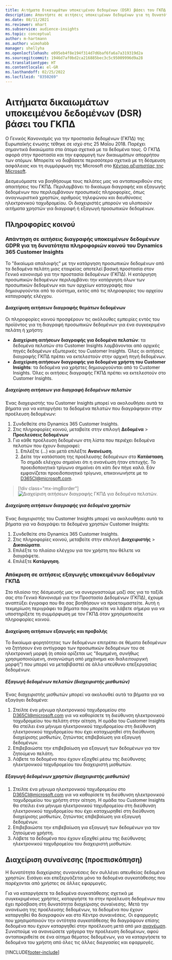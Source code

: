 ```yaml
---
title: Αιτήματα δικαιωμάτων υποκειμένου δεδομένων (DSR) βάσει του ΓΚΠΔ | Microsoft Docs
description: Απαντήστε σε αιτήσεις υποκειμένων δεδομένων για τη δυνατότητα πληροφοριών κοινού του Dynamics 365 Customer Insights.
ms.date: 08/11/2021
ms.reviewer: mhart
ms.subservice: audience-insights
ms.topic: conceptual
author: m-hartmann
ms.author: wimohabb
manager: shellyha
ms.openlocfilehash: e095eb4f8e194f314d7d6baf6fa6a7a319319d2a
ms.sourcegitcommit: 1946d7af0bd2ca216885bec3c5c95009996d9a28
ms.translationtype: HT
ms.contentlocale: el-GR
ms.lasthandoff: 02/25/2022
ms.locfileid: "8350269"
---
```

# <a name="data-subject-rights-dsr-requests-under-gdpr"></a>Αιτήματα δικαιωμάτων υποκειμένου δεδομένων (DSR) βάσει του ΓΚΠΔ

Ο Γενικός Κανονισμός για την προστασία δεδομένων (ΓΚΠΔ) της Ευρωπαϊκής ένωσης τέθηκε σε ισχύ στις 25 Μαΐου 2018. Παρέχει σημαντικά δικαιώματα στα άτομα σχετικά με τα δεδομένα τους. Ο ΓΚΠΔ αφορά στην προστασία και την εφαρμογή των δικαιωμάτων απορρήτου των ατόμων. Μπορείτε να διαβάσετε περισσότερα σχετικά με τη δέσμευση ασφάλειας και τη συμμόρφωση της Microsoft στο [Κέντρο αξιοπιστίας της Microsoft](https://www.microsoft.com/trust-center).

Δεσμευόμαστε να βοηθήσουμε τους πελάτες μας να ανταποκριθούν στις απαιτήσεις του ΓΚΠΔ. Περιλαμβάνει το δικαίωμα διαγραφής και εξαγωγής δεδομένων που περιλαμβάνουν προσωπικές πληροφορίες, όπως αναγνωριστικά χρηστών, αριθμούς τηλεφώνου και διευθύνσεις ηλεκτρονικού ταχυδρομείου. Οι διαχειριστές μπορούν να υλοποιούν αιτήματα χρηστών για διαγραφή ή εξαγωγή προσωπικών δεδομένων.

## <a name="audience-insights"></a>Πληροφορίες κοινού

### <a name="responding-to-gdpr-data-subject-delete-requests-for-dynamics-365-customer-insights-audience-insights-capability"></a>Απάντηση σε αιτήσεις διαγραφής υποκειμένων δεδομένων GDPR για τη δυνατότητα πληροφοριών κοινού του Dynamics 365 Customer Insights

Το "δικαίωμα απαλοιφής" με την κατάργηση προσωπικών δεδομένων από τα δεδομένα πελάτη μιας εταιρείας αποτελεί βασική προστασία στον Γενικό κανονισμό για την προστασία δεδομένων (ΓΚΠΔ). Η κατάργηση προσωπικών δεδομένων περιλαμβάνει την κατάργηση όλων των προσωπικών δεδομένων και των αρχείων καταγραφής που δημιουργούνται από το σύστημα, εκτός από τις πληροφορίες του αρχείου καταγραφής ελέγχου.

#### <a name="manage-data-subject-delete-requests"></a>Διαχείριση αιτήσεων διαγραφής θεμάτων δεδομένων

Οι πληροφορίες κοινού προσφέρουν τις ακόλουθες εμπειρίες εντός του προϊόντος για τη διαγραφή προσωπικών δεδομένων για ένα συγκεκριμένο πελάτη ή χρήστη:

- **Διαχείριση αιτήσεων διαγραφής για δεδομένα πελατών**: τα δεδομένα πελατών στο Customer Insights λαμβάνονται από αρχικές πηγές δεδομένων εξωτερικές του Customer Insights. Όλες οι αιτήσεις διαγραφής ΓΚΠΔ πρέπει να εκτελεστούν στην αρχική πηγή δεδομένων.
- **Διαχείριση αιτήσεων διαγραφής για δεδομένα χρήστη του Customer Insights**: τα δεδομένα για χρήστες δημιουργούνται από το Customer Insights. Όλες οι αιτήσεις διαγραφής ΓΚΠΔ πρέπει να εκτελεστούν στο Customer Insights.

##### <a name="manage-requests-to-delete-customer-data"></a>Διαχείριση αιτήσεων για διαγραφή δεδομένων πελατών

Ένας διαχειριστής του Customer Insights μπορεί να ακολουθήσει αυτά τα βήματα για να καταργήσει τα δεδομένα πελατών που διαγράφηκαν στην προέλευση δεδομένων:

1. Συνδεθείτε στο Dynamics 365 Customer Insights.
2. Στις πληροφορίες κοινού, μεταβείτε στην επιλογή **Δεδομένα** > **Προελεύσεις δεδομένων**
3. Για κάθε προέλευση δεδομένων στη λίστα που περιέχει δεδομένα πελατών που έχουν διαγραφεί:
   1. Επιλέξτε (...) και μετά επιλέξτε **Ανανέωση**.
   2. Δείτε την κατάσταση της προέλευσης δεδομένων στο **Κατάσταση**. Το σημάδι ελέγχου σημαίνει ότι η ανανέωση ήταν επιτυχής. Το προειδοποιητικό τρίγωνο σημαίνει ότι κάτι δεν πήγε καλά. Εάν εμφανίζεται προειδοποιητικό τρίγωνο, επικοινωνήστε με το D365CI@microsoft.com.

> [!div class="mx-imgBorder"]
> ![Διαχείριση αιτήσεων διαγραφής ΓΚΠΔ για δεδομένα πελατών.](audience-insights/media/gdpr-data-sources.png "Διαχείριση αιτήσεων διαγραφής ΓΚΠΔ για δεδομένα πελατών")

##### <a name="manage-delete-requests-for-user-data"></a>Διαχείριση αιτήσεων διαγραφής για δεδομένα χρηστών

Ένας διαχειριστής του Customer Insights μπορεί να ακολουθήσει αυτά τα βήματα για να διαγράψει τα δεδομένα χρηστών Customer Insights:

1. Συνδεθείτε στο Dynamics 365 Customer Insights.
2. Στις πληροφορίες κοινού, μεταβείτε στην επιλογή **Διαχειριστής** > **Δικαιώματα**.
3. Επιλέξτε το πλαίσιο ελέγχου για τον χρήστη που θέλετε να διαγράψετε.
4. Επιλέξτε **Κατάργηση**.

### <a name="responding-to-gdpr-data-subject-export-requests"></a>Απόκριση σε αιτήσεις εξαγωγής υποκειμένων δεδομένων ΓΚΠΔ

Στο πλαίσιο της δέσμευσής μας να συνεργαστούμε μαζί σας για το ταξίδι σας στο Γενικό Κανονισμό για την Προστασία Δεδομένων (ΓΚΠΔ), έχουμε αναπτύξει έγγραφα που θα σας βοηθήσουν να προετοιμαστείτε. Αυτή η τεκμηρίωση περιγράφει τα βήματα που μπορείτε να λάβετε σήμερα για να υποστηρίξετε τη συμμόρφωση με τον ΓΚΠΔ όταν χρησιμοποιείτε πληροφορίες κοινού.

#### <a name="manage-export-and-view-requests"></a>Διαχείριση αιτήσεων εξαγωγής και προβολής

Το δικαίωμα φορητότητας των δεδομένων επιτρέπει σε θέματα δεδομένων να ζητήσουν ένα αντίγραφο των προσωπικών δεδομένων του σε ηλεκτρονική μορφή (η οποία ορίζεται ως "δομημένη, συνήθως χρησιμοποιούμενη, αναγνώσιμη από μηχάνημα και διαλειτουργική μορφή") που μπορεί να μεταβιβαστεί σε άλλο υπεύθυνο επεξεργασίας δεδομένων.

##### <a name="export-customer-data-tenant-admin"></a>Εξαγωγή δεδομένων πελατών (διαχειριστής μισθωτών)

Ένας διαχειριστής μισθωτών μπορεί να ακολουθεί αυτά τα βήματα για να εξαγάγει δεδομένα:

1. Στείλτε ένα μήνυμα ηλεκτρονικού ταχυδρομείου στο D365CI@microsoft.com για να καθορίσετε τη διεύθυνση ηλεκτρονικού ταχυδρομείου του πελάτη στην αίτηση. Η ομάδα του Customer Insights θα στείλει ένα μήνυμα ηλεκτρονικού ταχυδρομείου στη διεύθυνση ηλεκτρονικού ταχυδρομείου που έχει καταχωρηθεί στη διεύθυνση διαχείρισης μισθωτών, ζητώντας επιβεβαίωση για εξαγωγή δεδομένων.
2. Επιβεβαιώστε την επιβεβαίωση για εξαγωγή των δεδομένων για τον ζητούμενο πελάτη.
3. Λάβετε τα δεδομένα που έχουν εξαχθεί μέσω της διεύθυνσης ηλεκτρονικού ταχυδρομείου του διαχειριστή μισθωτών.

##### <a name="export-user-data-tenant-admin"></a>Εξαγωγή δεδομένων χρηστών (διαχειριστής μισθωτών)

1. Στείλτε ένα μήνυμα ηλεκτρονικού ταχυδρομείου στο D365CI@microsoft.com για να καθορίσετε τη διεύθυνση ηλεκτρονικού ταχυδρομείου του χρήστη στην αίτηση. Η ομάδα του Customer Insights θα στείλει ένα μήνυμα ηλεκτρονικού ταχυδρομείου στη διεύθυνση ηλεκτρονικού ταχυδρομείου που έχει καταχωρηθεί στη διεύθυνση διαχείρισης μισθωτών, ζητώντας επιβεβαίωση για εξαγωγή δεδομένων.
2. Επιβεβαιώστε την επιβεβαίωση για εξαγωγή των δεδομένων για τον ζητούμενο χρήστη.
3. Λάβετε τα δεδομένα που έχουν εξαχθεί μέσω της διεύθυνσης ηλεκτρονικού ταχυδρομείου του διαχειριστή μισθωτών.

## <a name="consent-management-preview"></a>Διαχείριση συναίνεσης (προεπισκόπηση)

Η δυνατότητα διαχείρισης συναινέσεις δεν συλλέγει απευθείας δεδομένα χρηστών. Εισάγει και επεξεργάζεται μόνο τα δεδομένα συγκατάθεσης που παρέχονται από χρήστες σε άλλες εφαρμογές.

Για να καταργήσετε τα δεδομένα συγκατάθεσης σχετικά με συγκεκριμένους χρήστες, καταργήστε τα στην προέλευση δεδομένων που έχει πρόσβαση στη δυνατότητα διαχείρισης συναίνεσης. Μετά την ανανέωση της προέλευσης δεδομένων, τα δεδομένα που έχουν καταργηθεί θα διαγραφούν και στο Κέντρο συναινέσεις. Οι εφαρμογές που χρησιμοποιούν την οντότητα συγκατάθεσης θα διαγράψουν επίσης δεδομένα που έχουν καταργηθεί στην προέλευση μετά από μια [ανανέωση](audience-insights/system.md#refresh-processes). Συνιστούμε να ανανεώσετε γρήγορα την προέλευση δεδομένων, αφού ανταποκριθείτε σε ένα αίτημα θέματος δεδομένων, για να καταργήσετε τα δεδομένα του χρήστη από όλες τις άλλες διεργασίες και εφαρμογές.


<!-- ## Engagement insights (preview)

### Deleting and exporting event data containing end user identifiable information

The following sections describe how to delete and export event data that might contain personal data.

To delete or export data:

1. Tag event properties that contain data with personal information.
2. Delete or export data associated with specific values (for example: a specified user ID).

#### Tag and update event properties

Personal data is tagged on an event property level. First, tag the properties being considered for deletion or export.

To tag an event property as containing personal information, follow these steps:

1. Open the workspace containing the event.

1. Go to **Data** > **Events** to see the list of events in the selected workspace.
  
1. Select the event you want to tag.

1. Select **Edit properties** to open the pane listing all properties of the selected event.
     
1. Select **...** and then choose **Edit** to reach the **Update property** dialog.

   ![Edit event.](engagement-insights/media/edit-event.png "Edit event")

1. In the **Update Property** window, choose **...** in the upper right corner, and then choose the **Contains EUII** box. Choose **Update** to save your changes.

   ![Save your changes.](engagement-insights/media/update-property.png "Save your changes")

   > [!NOTE]
   > Every time the event schema changes or you create a new event, it's recommended that you evaluate the associated event properties and tag or untag them as containing personal data, if necessary.

#### Delete or export tagged event data

If all event properties have been tagged appropriately as described in the previous step, an environment admin can issue a deletion request against the tagged event data.

To manage EUII deletion or export requests

1. Go to **Admin** > **Environment** > **Settings**.

1. In the **Manage end user identifiable information (EUII)** section, select **Manage EUII**.

##### Deletion

For deletion, you can enter a list of comma-separated user IDs in the **Delete end user identifiable information (EUII)** section. These IDs will then be compared with all tagged event properties of all projects in the current environment via exact string matching. 

If a property value matches one of the provided IDs, the associated event will be permanently deleted. Due to the irreversibility of this action, you must confirm the deletion after selecting **Delete**.

##### Export

The export process is identical to the deletion process when it comes to defining event property values in the **Export end user identifiable information (EUII)** section. Additionally, you'll need to provide an **Azure blob storage URL** to specify the export destination. The Azure Blob URL must include a [Shared Access Signature (SAS)](/azure/storage/common/storage-sas-overview).

After selecting **Export**, all events of the current team that contain matching tagged properties will be exported in CSV format to the export destination.

### Good practices

* Try to avoid sending any events that contain personal data.
* If you need to send events containing EUII data, limit the number of events and event properties that contain EUII data. Ideally, limit yourself to one such event.
* Make sure that as few people as possible have access to the sent personal data.
* For events containing personal data, make sure that you set one property to emit a unique identifier that can easily be linked to a specific user (for example, a user ID). This makes it easier to segregate data and to export or delete the right data.
* Only tag one property per event as containing personal data. Ideally one that only contains a unique identifier.
* Do not tag properties containing verbose values (for example, an entire request body). Engagement insights capability uses exact string matching when deciding which events to delete or export. -->

[!INCLUDE[footer-include](includes/footer-banner.md)]